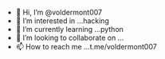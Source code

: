 - 👋 Hi, I’m @voldermont007
- 👀 I’m interested in ...hacking
- 🌱 I’m currently learning ...python
- 💞️ I’m looking to collaborate on ...
- 📫 How to reach me ...t.me/voldermont007

<!---
voldermont007/voldermont007 is a ✨ special ✨ repository because its `README.md` (this file) appears on your GitHub profile.
You can click the Preview link to take a look at your changes.
--->
